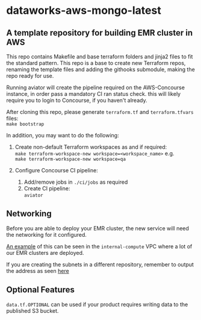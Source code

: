 # dataworks-aws-mongo-latest

## A template repository for building EMR cluster in AWS

This repo contains Makefile and base terraform folders and jinja2 files to fit the standard pattern.
This repo is a base to create new Terraform repos, renaming the template files and adding the githooks submodule, making the repo ready for use.

Running aviator will create the pipeline required on the AWS-Concourse instance, in order pass a mandatory CI ran status check.  this will likely require you to login to Concourse, if you haven't already.

After cloning this repo, please generate `terraform.tf` and `terraform.tfvars` files:  
`make bootstrap`

In addition, you may want to do the following: 

1. Create non-default Terraform workspaces as and if required:  
    `make terraform-workspace-new workspace=<workspace_name>` e.g.  
    ```make terraform-workspace-new workspace=qa```

1. Configure Concourse CI pipeline:
    1. Add/remove jobs in `./ci/jobs` as required 
    1. Create CI pipeline:  
`aviator`

## Networking

Before you are able to deploy your EMR cluster, the new service will need the networking for it configured.   

[An example](https://git.ucd.gpn.gov.uk/dip/aws-internal-compute/blob/master/clive_network.tf) of this can be seen in the `internal-compute` VPC where a lot of our EMR clusters are deployed. 

If you are creating the subnets in a different repository, remember to output the address as seen [here](https://git.ucd.gpn.gov.uk/dip/aws-internal-compute/blob/master/outputs.tf#L47-L53)


## Optional Features

`data.tf.OPTIONAL` can be used if your product requires writing data to the published S3 bucket.

